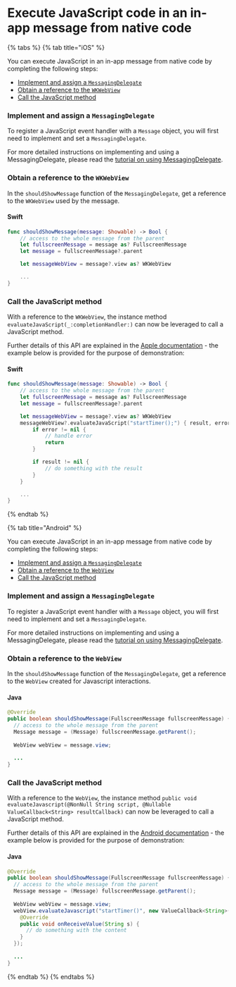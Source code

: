 # Execute JavaScript code in an in-app message from native code

{% tabs %}
{% tab title="iOS" %}

You can execute JavaScript in an in-app message from native code by completing the following steps:

* [Implement and assign a `MessagingDelegate`](#implement-and-assign-a-messagingdelegate)
* [Obtain a reference to the `WKWebView`](#obtain-a-reference-to-the-wkwebview)
* [Call the JavaScript method](#call-the-JavaScript-method)

### Implement and assign a `MessagingDelegate`

To register a JavaScript event handler with a `Message` object, you will first need to implement and set a `MessagingDelegate`.

For more detailed instructions on implementing and using a MessagingDelegate, please read the [tutorial on using MessagingDelegate](./how-to-messaging-delegate.md).

### Obtain a reference to the `WKWebView`

In the `shouldShowMessage` function of the `MessagingDelegate`, get a reference to the `WKWebView` used by the message.  

#### Swift

```swift
func shouldShowMessage(message: Showable) -> Bool {
    // access to the whole message from the parent
    let fullscreenMessage = message as? FullscreenMessage
    let message = fullscreenMessage?.parent

    let messageWebView = message?.view as? WKWebView

    ...
}
```

### Call the JavaScript method

With a reference to the `WKWebView`, the instance method `evaluateJavaScript(_:completionHandler:)` can now be leveraged to call a JavaScript method.

Further details of this API are explained in the [Apple documentation](https://developer.apple.com/documentation/webkit/wkwebview/1415017-evaluateJavaScript) - the example below is provided for the purpose of demonstration:

#### Swift

```swift
func shouldShowMessage(message: Showable) -> Bool {
    // access to the whole message from the parent
    let fullscreenMessage = message as? FullscreenMessage
    let message = fullscreenMessage?.parent

    let messageWebView = message?.view as? WKWebView
    messageWebView?.evaluateJavaScript("startTimer();") { result, error in
        if error != nil {
            // handle error
            return
        }

        if result != nil {
            // do something with the result
        }
    }

    ...
}
```

{% endtab %}

{% tab title="Android" %}

You can execute JavaScript in an in-app message from native code by completing the following steps:

* [Implement and assign a `MessagingDelegate`](#android_messaging_delegate)
* [Obtain a reference to the `WebView`](#android_webview)
* [Call the JavaScript method](#android_call_javascript)

### Implement and assign a `MessagingDelegate`<a name="android_messaging_delegate"></a>

To register a JavaScript event handler with a `Message` object, you will first need to implement and set a `MessagingDelegate`.

For more detailed instructions on implementing and using a MessagingDelegate, please read the [tutorial on using MessagingDelegate](./how-to-messaging-delegate.md).

### Obtain a reference to the `WebView`<a name="android_webview"></a>

In the `shouldShowMessage` function of the `MessagingDelegate`, get a reference to the  `WebView` created for Javascript interactions.  

#### Java

```java
@Override
public boolean shouldShowMessage(FullscreenMessage fullscreenMessage) {
  // access to the whole message from the parent
  Message message = (Message) fullscreenMessage.getParent();
      
  WebView webView = message.view;
  
  ...
}
```

### Call the JavaScript method<a name="android_call_javascript"></a>

With a reference to the `WebView`, the instance method `public void evaluateJavascript(@NonNull String script, @Nullable ValueCallback<String> resultCallback)` can now be leveraged to call a JavaScript method.

Further details of this API are explained in the [Android documentation](https://developer.android.com/reference/android/webkit/WebView#evaluateJavascript(java.lang.String,%20android.webkit.ValueCallback%3Cjava.lang.String%3E)) - the example below is provided for the purpose of demonstration:

#### Java

```java
@Override
public boolean shouldShowMessage(FullscreenMessage fullscreenMessage) {
  // access to the whole message from the parent
  Message message = (Message) fullscreenMessage.getParent();
      
  WebView webView = message.view;
  webView.evaluateJavascript("startTimer()", new ValueCallback<String>() {
    @Override
    public void onReceiveValue(String s) {
      // do something with the content
    }
  });
  
  ...
}
```

{% endtab %}
{% endtabs %}
